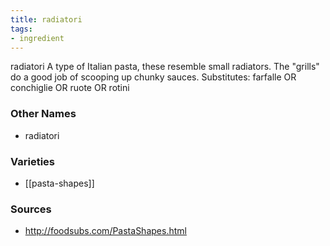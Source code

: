 ```yaml
---
title: radiatori
tags:
- ingredient
---
```

radiatori A type of Italian pasta, these resemble small radiators. The "grills" do a good job of scooping up chunky sauces. Substitutes: farfalle OR conchiglie OR ruote OR rotini

### Other Names

* radiatori

### Varieties

* [[pasta-shapes]]

### Sources
* http://foodsubs.com/PastaShapes.html
